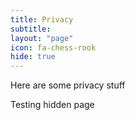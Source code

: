 ```yaml
---
title: Privacy
subtitle:
layout: "page"
icon: fa-chess-rook
hide: true
---
```


Here are some privacy stuff

Testing hidden page
 
